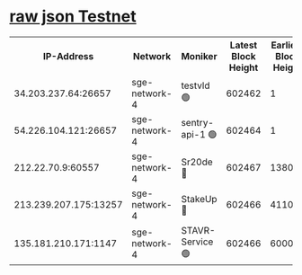 
[raw json Testnet](https://rpc-check.sget.stavr.tech/sget/rpc-sget-result.json)
=


<table><tr><th>IP-Address</th><th>Network</th><th>Moniker</th><th>Latest Block Height</th><th>Earliest Block Height</th><th>Catching Up</th><th>Tx Index</th><th>Voting Power</th><th>Scan Time</th></tr><tr><td>34.203.237.64:26657</td><td>sge-network-4</td><td>testvld 🟢</td><td>602462</td><td>1</td><td>False</td><td>on</td><td>0</td><td>2023-12-12T00:26:20.334005417UTC</td></tr><tr><td>54.226.104.121:26657</td><td>sge-network-4</td><td>sentry-api-1 🟢</td><td>602464</td><td>1</td><td>False</td><td>on</td><td>0</td><td>2023-12-12T00:26:33.273414745UTC</td></tr><tr><td>212.22.70.9:60557</td><td>sge-network-4</td><td>Sr20de 🔴</td><td>602467</td><td>138001</td><td>False</td><td>on</td><td>99</td><td>2023-12-12T00:26:48.585536436UTC</td></tr><tr><td>213.239.207.175:13257</td><td>sge-network-4</td><td>StakeUp 🔴</td><td>602466</td><td>411001</td><td>False</td><td>off</td><td>100</td><td>2023-12-12T00:26:41.671129991UTC</td></tr><tr><td>135.181.210.171:1147</td><td>sge-network-4</td><td>STAVR-Service 🟢</td><td>602466</td><td>600001</td><td>False</td><td>on</td><td>0</td><td>2023-12-12T00:26:42.000317303UTC</td></tr></table>
